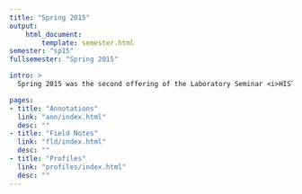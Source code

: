 ```yaml
---
title: "Spring 2015"
output:
    html_document:
        template: semester.html
semester: "sp15"
fullsemester: "Spring 2015"

intro: >
  Spring 2015 was the second offering of the Laboratory Seminar <i>HIST GR8906: Craft and Science: Objects and Their Making in the Early Modern World</i> at Columbia University by the Making and Knowing Project. The course contributed to the collective production of <i><a href="https://edition640.makingandknowing.org/#/">Secrets of Craft and Nature in Renaissance France. A Digital Critical Edition and English Translation of BnF Ms. Fr. 640</a></i>. The yearly theme was Moldmaking and Metalworking, and students in the course explored processes related to this theme and conducted hands-on reconstructions of related entries in BnF Ms. Fr. 640. The results of their skill building work from the beginning of the semester are recorded in Fieldnotes. As students worked towards composing critical commentary for <i>Secrets of Craft and Nature</i> in the form of <a href="https://edition640.makingandknowing.org/#/essays">Research Essays</a>, they kept "Annotation" fieldnotes to document their research process, reconstructions, and hands-on work in the laboratory. Profiles were a way for students to introduce themselves to each other and the instructors. Other select course materials, such as collective notes and reference documents, are found in the Reference pages.

pages:
- title: "Annotations"
  link: "ann/index.html"
  desc: ""
- title: "Field Notes"
  link: "fld/index.html"
  desc: ""
- title: "Profiles"
  link: "profiles/index.html"
  desc: ""
---
```

